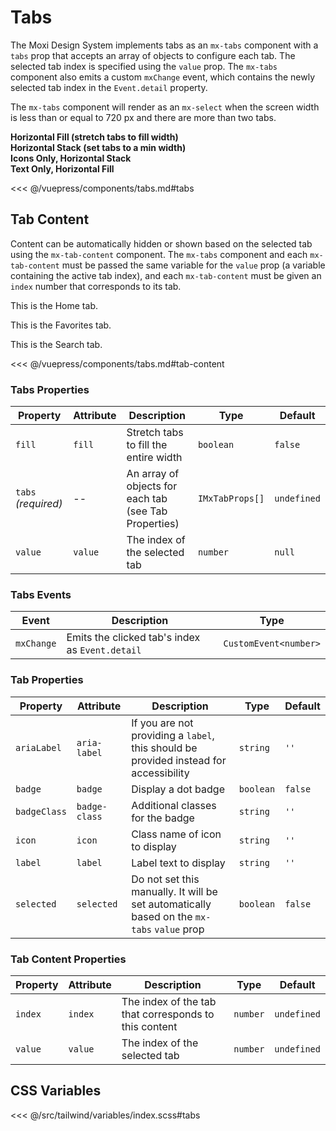 # Tabs

The Moxi Design System implements tabs as an `mx-tabs` component with a `tabs` prop that accepts an array of objects to configure each tab. The selected tab index is specified using the `value` prop. The `mx-tabs` component also emits a custom `mxChange`
event, which contains the newly selected tab index in the `Event.detail` property.

The `mx-tabs` component will render as an `mx-select` when the screen width is less than or equal to 720 px and there are more than two tabs.

<!-- #region tabs -->
  <section class="mds">
    <!-- 
    The :tabs.prop syntax below is specific to Vue for passing data to DOM properties.
    If using JSX, you can set the tabs prop using the typical tabs={[...]} syntax.
    For vanilla JS, you will need to assign HTMLMxTabsElement.tabs = [...] in your script.
    -->
    <div class="my-20 space-y-20">
      <strong>Horizontal Fill (stretch tabs to fill width)</strong>
      <mx-tabs
        fill
        :tabs.prop="[
          { label: 'Home', icon: 'ph-house' },
          { label: 'Favorites', icon: 'ph-heart', badge: true, badgeClass: 'bg-green-600' },
          { label: 'Search', icon: 'ph-magnifying-glass' },
        ]"
        :value="activeTab"
        @mxChange="e => activeTab = e.detail"
      />
    </div>
    <div class="my-20 space-y-20">
      <strong>Horizontal Stack (set tabs to a min width)</strong>
      <mx-tabs
        :tabs.prop="[
          { label: 'Home', icon: 'ph-house' },
          { label: 'Favorites', icon: 'ph-heart', badge: true, badgeClass: 'bg-green-600' },
          { label: 'Search', icon: 'ph-magnifying-glass' },
        ]"
        :value="activeTab"
        @mxChange="e => activeTab = e.detail"
      />
    </div>
    <div class="my-20 space-y-20">
      <strong>Icons Only, Horizontal Stack</strong>
      <mx-tabs
        :tabs.prop="[
          { ariaLabel: 'Home', icon: 'ph-house' },
          { ariaLabel: 'Favorites', icon: 'ph-heart', badge: true, badgeClass: 'bg-red-600' },
          { ariaLabel: 'Search', icon: 'ph-magnifying-glass' },
        ]"
        :value="activeTab"
        @mxChange="e => activeTab = e.detail"
      />
    </div>
    <div class="my-20 space-y-20">
      <strong>Text Only, Horizontal Fill</strong>
      <mx-tabs
        fill
        :tabs.prop="[
          { label: 'Home' },
          { label: 'Favorites' },
          { label: 'Search' }
        ]"
        :value="activeTab"
        @mxChange="e => activeTab = e.detail"
      />
    </div>
  </section>
  <!-- #endregion tabs -->

<<< @/vuepress/components/tabs.md#tabs

## Tab Content

Content can be automatically hidden or shown based on the selected tab using the `mx-tab-content` component. The `mx-tabs` component and each `mx-tab-content` must be passed the same variable
for the `value` prop (a variable containing the active tab index), and each `mx-tab-content` must be given an `index` number that corresponds to its tab.

<!-- #region tab-content -->
<section class="mds">
  <div class="my-20 border">
    <mx-tabs
      fill
      :tabs.prop="[
        { label: 'Home', icon: 'ph-house' },
        { label: 'Favorites', icon: 'ph-heart' },
        { label: 'Search', icon: 'ph-magnifying-glass' },
      ]"
      :value="activeTab"
      @mxChange="e => activeTab = e.detail"
    />
    <mx-tab-content :value="activeTab" index="0">
      <p class="px-20">This is the Home tab.</p>
    </mx-tab-content>
    <mx-tab-content :value="activeTab" index="1">
      <p class="px-20">This is the Favorites tab.</p>
    </mx-tab-content>
    <mx-tab-content :value="activeTab" index="2">
      <p class="px-20">This is the Search tab.</p>
    </mx-tab-content>
  </div>
</section>
<!-- #endregion tab-content -->

<<< @/vuepress/components/tabs.md#tab-content

### Tabs Properties

| Property            | Attribute | Description                                           | Type            | Default     |
| ------------------- | --------- | ----------------------------------------------------- | --------------- | ----------- |
| `fill`              | `fill`    | Stretch tabs to fill the entire width                 | `boolean`       | `false`     |
| `tabs` _(required)_ | --        | An array of objects for each tab (see Tab Properties) | `IMxTabProps[]` | `undefined` |
| `value`             | `value`   | The index of the selected tab                         | `number`        | `null`      |

### Tabs Events

| Event      | Description                                     | Type                  |
| ---------- | ----------------------------------------------- | --------------------- |
| `mxChange` | Emits the clicked tab's index as `Event.detail` | `CustomEvent<number>` |

### Tab Properties

| Property     | Attribute     | Description                                                                                | Type      | Default |
| ------------ | ------------- | ------------------------------------------------------------------------------------------ | --------- | ------- |
| `ariaLabel`  | `aria-label`  | If you are not providing a `label`, this should be provided instead for accessibility      | `string`  | `''`    |
| `badge`      | `badge`       | Display a dot badge                                                                        | `boolean` | `false` |
| `badgeClass` | `badge-class` | Additional classes for the badge                                                           | `string`  | `''`    |
| `icon`       | `icon`        | Class name of icon to display                                                              | `string`  | `''`    |
| `label`      | `label`       | Label text to display                                                                      | `string`  | `''`    |
| `selected`   | `selected`    | Do not set this manually. It will be set automatically based on the `mx-tabs` `value` prop | `boolean` | `false` |

### Tab Content Properties

| Property | Attribute | Description                                           | Type     | Default     |
| -------- | --------- | ----------------------------------------------------- | -------- | ----------- |
| `index`  | `index`   | The index of the tab that corresponds to this content | `number` | `undefined` |
| `value`  | `value`   | The index of the selected tab                         | `number` | `undefined` |

## CSS Variables

<<< @/src/tailwind/variables/index.scss#tabs

<script>
export default {
  data() {
    return {
      activeTab: 1
    }
  }
}
</script>
